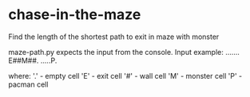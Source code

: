 # chase-in-the-maze
Find the length of the shortest path to exit in maze with monster

maze-path.py expects the input from the console. Input example:
.......
E##M##.
.....P.

where:
'.' - empty cell
'E' - exit cell
'#' - wall cell
'M' - monster cell
'P' - pacman cell
